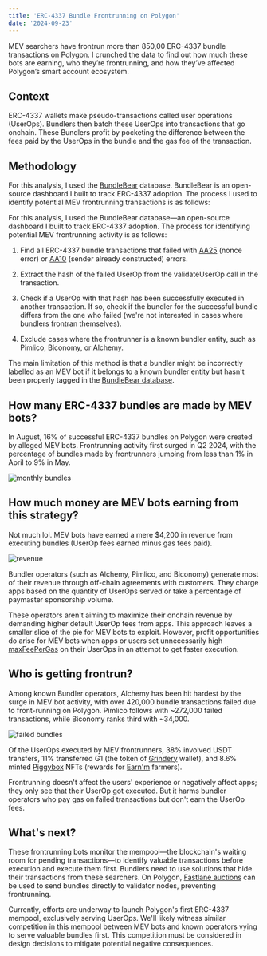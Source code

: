 ```yaml
---
title: 'ERC-4337 Bundle Frontrunning on Polygon'
date: '2024-09-23'
---
```


MEV searchers have frontrun more than 850,00 ERC-4337 bundle transactions on Polygon. I crunched the data to find out how much these bots are earning, who they’re frontrunning, and how they’ve affected Polygon’s smart account ecosystem.
 

## Context
 

ERC-4337 wallets make pseudo-transactions called user operations (UserOps). Bundlers then batch these UserOps into transactions that go onchain. These Bundlers profit by pocketing the difference between the fees paid by the UserOps in the bundle and the gas fee of the transaction.
 

## Methodology
 
For this analysis, I used the [BundleBear](https://www.bundlebear.com/overview/all) database. BundleBear is an open-source dashboard I built to track ERC-4337 adoption. The process I used to identify potential MEV frontrunning transactions is as follows:

For this analysis, I used the BundleBear database—an open-source dashboard I built to track ERC-4337 adoption. The process for identifying potential MEV frontrunning activity is as follows:

1. Find all ERC-4337 bundle transactions that failed with [AA25](https://eips.ethereum.org/EIPS/eip-4337#error-codes) (nonce error) or [AA10](https://eips.ethereum.org/EIPS/eip-4337#error-codes) (sender already constructed) errors.

2. Extract the hash of the failed UserOp from the validateUserOp call in the transaction.

3. Check if a UserOp with that hash has been successfully executed in another transaction. If so, check if the bundler for the successful bundle differs from the one who failed (we're not interested in cases where bundlers frontran themselves).

4. Exclude cases where the frontrunner is a known bundler entity, such as Pimlico, Biconomy, or Alchemy.

The main limitation of this method is that a bundler might be incorrectly labelled as an MEV bot if it belongs to a known bundler entity but hasn't been properly tagged in the [BundleBear database](https://github.com/Jam516/BundleBear/blob/development/models/erc4337/labels/erc4337_labels_bundlers.sql).
 

## How many ERC-4337 bundles are made by MEV bots?

In August, 16% of successful ERC-4337 bundles on Polygon were created by alleged MEV bots. Frontrunning activity first surged in Q2 2024, with the percentage of bundles made by frontrunners jumping from less than 1% in April to 9% in May.
 

![monthly bundles](https://oepmwadzuywhrisyygvh.supabase.co/storage/v1/object/public/Blog%20images/Screenshot%202024-09-22%20190113.png)
 
## How much money are MEV bots earning from this strategy?
 

Not much lol. MEV bots have earned a mere $4,200 in revenue from executing bundles (UserOp fees earned minus gas fees paid).

![revenue](https://oepmwadzuywhrisyygvh.supabase.co/storage/v1/object/public/Blog%20images/Screenshot%202024-09-22%20190018.png?t=2024-09-23T07%3A31%3A36.229Z)

Bundler operators (such as Alchemy, Pimlico, and Biconomy) generate most of their revenue through off-chain agreements with customers. They charge apps based on the quantity of UserOps served or take a percentage of paymaster sponsorship volume. 

These operators aren't aiming to maximize their onchain revenue by demanding higher default UserOp fees from apps. This approach leaves a smaller slice of the pie for MEV bots to exploit. However, profit opportunities do arise for MEV bots when apps or users set unnecessarily high [maxFeePerGas](https://docs.pimlico.io/permissionless/reference/pimlico-actions/getPaymasterData#maxfeepergas-optional) on their UserOps in an attempt to get faster execution.

## Who is getting frontrun?

Among known Bundler operators, Alchemy has been hit hardest by the surge in MEV bot activity, with over 420,000 bundle transactions failed due to front-running on Polygon. Pimlico follows with ~272,000 failed transactions, while Biconomy ranks third with ~34,000.

![failed bundles](https://oepmwadzuywhrisyygvh.supabase.co/storage/v1/object/public/Blog%20images/Screenshot%202024-09-22%20192123.png)

Of the UserOps executed by MEV frontrunners, 38% involved USDT transfers, 11% transferred G1 (the token of [Grindery](https://www.grindery.com/) wallet), and 8.6% minted [Piggybox](https://app.earnm.com/en/piggybox) NFTs (rewards for [Earn'm](https://www.earnm.com/) farmers).

Frontrunning doesn't affect the users' experience or negatively affect apps; they only see that their UserOp got executed. But it harms bundler operators who pay gas on failed transactions but don't earn the UserOp fees.

## What's next?

These frontrunning bots monitor the mempool—the blockchain's waiting room for pending transactions—to identify valuable transactions before execution and execute them first. Bundlers need to use solutions that hide their transactions from these searchers. On Polygon, [Fastlane auctions](https://polygon.fastlane.xyz/) can be used to send bundles directly to validator nodes, preventing frontrunning.

Currently, efforts are underway to launch Polygon's first ERC-4337 mempool, exclusively serving UserOps. We'll likely witness similar competition in this mempool between MEV bots and known operators vying to serve valuable bundles first. This competition must be considered in design decisions to mitigate potential negative consequences.